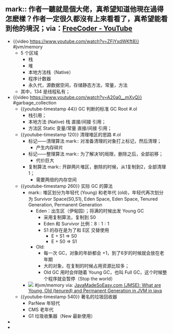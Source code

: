 mark:: 作者一聽就是個大佬，真希望知道他現在過得怎麽樣？作者一定很久都沒有上來看看了，真希望能看到他的境況；via：[FreeCoder - YouTube](https://www.youtube.com/channel/UC8OGDmnyMgYOPgpnFJYUiGg)
-
- {{video https://www.youtube.com/watch?v=ZFiYxdWKft8}}
  #jvm/memory
  - 5 个区域
    - 栈
    - 堆
    - 本地方法栈（Native）
    - 程序计数器
    - 永久代，源数据空间，存储静态方法，常量，方法
  - 其中，134 是线程私有；
- {{video https://www.youtube.com/watch?v=A20a0__mXvQ}}
  #garbage_collection
  - {{youtube-timestamp 44}} GC 判断的标准 GC Root #.ol
    - 栈引用；
    - 本地方法 (Native) 栈 直接/间接 引用；
    - 方法区 Static 变量/常量 直接/间接 引用；
  - {{youtube-timestamp 120}} 清理堆区的思路 #.ol
    - 标记——清理算法
      mark:: 对准备清理的对象打上标记，然后清理；
      - 产生内存碎片
    - 标记——整理算法
      mark:: 为了解决1的局限，删除之后，全部前移；
      - 代价巨大
    - 复制算法
      mark:: 开辟两片堆区，删除的时候，从1复制到2，全部清理1；
      - 需要两倍的内存空间
  - {{youtube-timestamp 260}} 实际 GC 的算法
    - mark:: 堆区划分为年轻代 (Young) 和老年代 (old)，年轻代再次划分为 Survivor Space(S0,S1), Eden Space, Eden Space, Tenured Generation, Permanent Generation
      - Eden：出生区（伊甸园）；将满的时候出发 Young GC
        - 采用复制算法，复制到 S0
        - Eden 和 Survivor 比例：$8:1:1$
        - S1 的存在是为了和 E区 交替使用
          - E + S1 => S0
          - E + S0 => S1
      - Old:
        - 每一次 GC，对象的年龄都会 +1，到了6岁的时候就会放在老年期
        - 大的对象，在复制的时候占用资源比较多；
        - Old GC 用时会伴随着 Young GC，也叫 Full GC，这个时候整个程序就会暂停（Stop the world）
    - ![](../assets/javamadesoeasy_com_what-are-young-old-tenured.png)
      #jvm/memory
      via: [JavaMadeSoEasy.com (JMSE): What are Young, Old (tenured) and Permanent Generation in JVM in java](https://www.javamadesoeasy.com/2016/10/what-are-young-old-tenured-and.html)
  - {{youtube-timestamp 540}} 著名的垃圾回收器
    - ParNew 年轻代
    - CMS 老年代
    - G1 垃圾收集器（New 最新使用）
-
-